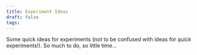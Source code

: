 ```yaml
---
title: Experiment Ideas
draft: false
tags:
---
```

Some quick ideas for experiments (not to be confused with ideas for *quick* experiments!). So much to do, so little time...